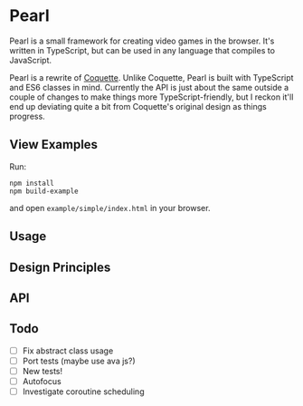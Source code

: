 # Pearl

Pearl is a small framework for creating video games in the browser. It's written in TypeScript, but can be used in any language that compiles to JavaScript.

Pearl is a rewrite of [Coquette](http://coquette.maryrosecook.com/). Unlike Coquette, Pearl is built with TypeScript and ES6 classes in mind. Currently the API is just about the same outside a couple of changes to make things more TypeScript-friendly, but I reckon it'll end up deviating quite a bit from Coquette's original design as things progress.

## View Examples

Run:

```
npm install
npm build-example
```

and open `example/simple/index.html` in your browser.

## Usage

## Design Principles

## API

## Todo

- [ ] Fix abstract class usage
- [ ] Port tests (maybe use ava js?)
- [ ] New tests!
- [ ] Autofocus
- [ ] Investigate coroutine scheduling